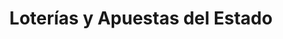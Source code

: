 ---
title: "Loterías y Apuestas del Estado"
url: /amorebieta-etxano/loterias-y-apuestas-del-estado-ibaizabal-kalea/
shop: lotería
---